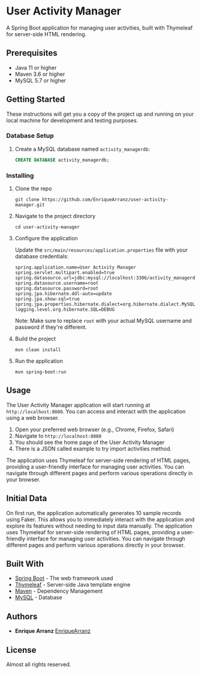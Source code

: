 # User Activity Manager

A Spring Boot application for managing user activities, built with Thymeleaf for server-side HTML rendering.

## Prerequisites

- Java 11 or higher
- Maven 3.6 or higher
- MySQL 5.7 or higher

## Getting Started

These instructions will get you a copy of the project up and running on your local machine for development and testing purposes.

### Database Setup

1. Create a MySQL database named `activity_managerdb`:
   ```sql
   CREATE DATABASE activity_managerdb;
   ```

### Installing

1. Clone the repo
   ```
   git clone https://github.com/EnriqueArranz/user-activity-manager.git
   ```
2. Navigate to the project directory
   ```
   cd user-activity-manager
   ```
3. Configure the application

   Update the `src/main/resources/application.properties` file with your database credentials:

   ```properties
   spring.application.name=User Activity Manager
   spring.servlet.multipart.enabled=true
   spring.datasource.url=jdbc:mysql://localhost:3306/activity_managerdb
   spring.datasource.username=root
   spring.datasource.password=root
   spring.jpa.hibernate.ddl-auto=update
   spring.jpa.show-sql=true
   spring.jpa.properties.hibernate.dialect=org.hibernate.dialect.MySQLDialect
   logging.level.org.hibernate.SQL=DEBUG
   ```

   Note: Make sure to replace `root` with your actual MySQL username and password if they're different.

4. Build the project
   ```
   mvn clean install
   ```
5. Run the application
   ```
   mvn spring-boot:run
   ```

## Usage

The User Activity Manager application will start running at `http://localhost:8080`. You can access and interact with the application using a web browser.

1. Open your preferred web browser (e.g., Chrome, Firefox, Safari)
2. Navigate to `http://localhost:8080`
3. You should see the home page of the User Activity Manager
4. There is a JSON called example to try import activities method.

The application uses Thymeleaf for server-side rendering of HTML pages, providing a user-friendly interface for managing user activities. You can navigate through different pages and perform various operations directly in your browser.

## Initial Data

On first run, the application automatically generates 10 sample records using Faker. This allows you to immediately interact with the application and explore its features without needing to input data manually.
The application uses Thymeleaf for server-side rendering of HTML pages, providing a user-friendly interface for managing user activities. You can navigate through different pages and perform various operations directly in your browser.

## Built With

* [Spring Boot](https://spring.io/projects/spring-boot) - The web framework used
* [Thymeleaf](https://www.thymeleaf.org/) - Server-side Java template engine
* [Maven](https://maven.apache.org/) - Dependency Management
* [MySQL](https://www.mysql.com/) - Database

## Authors

* **Enrique Arranz**  [EnriqueArranz](https://github.com/EnriqueArranz)

## License

Almost all rights reserved.


